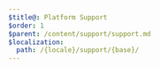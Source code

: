 ```yaml
---
$title@: Platform Support
$order: 1
$parent: /content/support/support.md
$localization:
  path: /{locale}/support/{base}/
---
```

